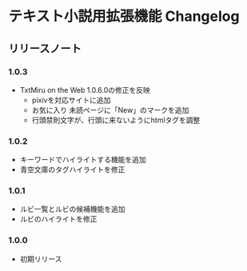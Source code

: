 # テキスト小説用拡張機能 Changelog
## リリースノート

### 1.0.3

* TxtMiru on the Web 1.0.6.0の修正を反映
	* pixivを対応サイトに追加
	* お気に入り 未読ページに「New」のマークを追加
	* 行頭禁則文字が、行頭に来ないようにhtmlタグを調整


### 1.0.2

* キーワードでハイライトする機能を追加
* 青空文庫のタグハイライトを修正

### 1.0.1

* ルビ一覧とルビの候補機能を追加
* ルビのハイライトを修正

### 1.0.0

* 初期リリース
